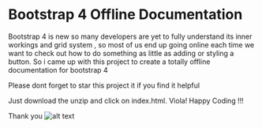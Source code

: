 # Bootstrap 4 Offline Documentation
Bootstrap 4 is new so many developers are yet to fully understand its inner workings and grid system , so most of us end up going online each time we want to check out how to do something as little as adding or styling a button. So i came up with this project to create a totally offline documentation for bootstrap 4

Please dont forget to star this project it if you find it helpful

Just download the unzip and click on index.html. 
Viola! Happy Coding !!!

Thank you
![alt text](http://getbootstrap.com/assets/img/bootstrap-stack.png)


